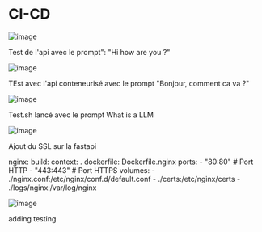 # CI-CD

![image](https://github.com/user-attachments/assets/45ae5485-4749-4957-b27f-7605a2550d94)


Test de l'api avec le prompt": "Hi how are you ?" 



![image](https://github.com/user-attachments/assets/f6eaa764-fea1-430f-b0b9-7a527d646dff)


TEst avec l'api conteneurisé avec le prompt "Bonjour, comment ca va ?"


![image](https://github.com/user-attachments/assets/54c14fcf-2368-4ca8-bf8e-734db6facd00)


Test.sh lancé avec le prompt What is a LLM


![image](https://github.com/user-attachments/assets/b1fa74ac-c5a2-4f8a-ae63-3ffe8a19a0df)


Ajout du SSL sur la fastapi





nginx:
    build:
      context: .
      dockerfile: Dockerfile.nginx
    ports:
      - "80:80"    # Port HTTP
      - "443:443"  # Port HTTPS
    volumes:
      - ./nginx.conf:/etc/nginx/conf.d/default.conf
      - ./certs:/etc/nginx/certs
      - ./logs/nginx:/var/log/nginx





![image](https://github.com/user-attachments/assets/5e8d3255-d433-426d-b5f9-d68033d16fac)

adding testing



